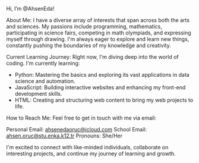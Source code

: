 Hi, I’m @AhsenEda!

About Me:
I have a diverse array of interests that span across both the arts and sciences. My passions include programming, mathematics, participating in science fairs, competing in math olympiads, and expressing myself through drawing. I'm always eager to explore and learn new things, constantly pushing the boundaries of my knowledge and creativity.

Current Learning Journey:
Right now, I'm diving deep into the world of coding. I'm currently learning:

- Python: Mastering the basics and exploring its vast applications in data science and automation.
- JavaScript: Building interactive websites and enhancing my front-end development skills.
- HTML: Creating and structuring web content to bring my web projects to life.

How to Reach Me:
Feel free to get in touch with me via email:

Personal Email: ahsenedaoruc@icloud.com
School Email: ahsen.oruc@stu.enka.k12.tr
Pronouns:
She/Her

I'm excited to connect with like-minded individuals, collaborate on interesting projects, and continue my journey of learning and growth.

<!---
AhsenEda/AhsenEda is a ✨ special ✨ repository because its `README.md` (this file) appears on your GitHub profile.
You can click the Preview link to take a look at your changes.
--->
